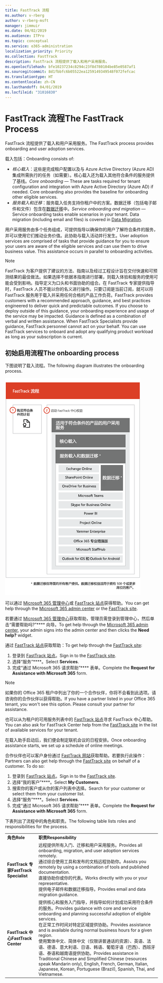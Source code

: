 ```yaml
---
title: FastTrack 流程
ms.author: v-rberg
author: v-rberg-msft
manager: jimmuir
ms.date: 04/02/2019
ms.audience: ITPro
ms.topic: conceptual
ms.service: o365-administration
localization_priority: Priority
ms.collection: FastTrack
description: FastTrack 流程提供了载入和用户采用服务。
ms.openlocfilehash: bfe10237234c8294c23f8d780104be85e0587af1
ms.sourcegitcommit: 8d1fbbfc6b05522ea1259149349548f072fefcac
ms.translationtype: HT
ms.contentlocale: zh-CN
ms.lasthandoff: 04/01/2019
ms.locfileid: "31016830"
---
```

# <a name="the-fasttrack-process"></a><span data-ttu-id="4f4e0-103">FastTrack 流程</span><span class="sxs-lookup"><span data-stu-id="4f4e0-103">The FastTrack Process</span></span>

<span data-ttu-id="4f4e0-104">FastTrack 流程提供了载入和用户采用服务。</span><span class="sxs-lookup"><span data-stu-id="4f4e0-104">The FastTrack process provides onboarding and user adoption services.</span></span> 
  
<span data-ttu-id="4f4e0-105">载入包括：</span><span class="sxs-lookup"><span data-stu-id="4f4e0-105">Onboarding consists of:</span></span>
  
- <span data-ttu-id="4f4e0-p101">*核心载入*：这些是完成租户配置以及与 Azure Active Directory (Azure AD) 集成所需执行的任务（如需要）。核心载入还为载入其他符合条件的服务提供了基线。</span><span class="sxs-lookup"><span data-stu-id="4f4e0-p101">*Core onboarding* — These are tasks required for tenant configuration and integration with Azure Active Directory (Azure AD) if needed. Core onboarding also provides the baseline for onboarding other eligible services.</span></span> 
- <span data-ttu-id="4f4e0-p102">*服务载入和迁移*：服务载入任务支持你租户中的方案。数据迁移（包括电子邮件和文件）包含在[数据迁移](O365-data-migration.md)中。</span><span class="sxs-lookup"><span data-stu-id="4f4e0-p102">*Service onboarding and migration* — Service onboarding tasks enable scenarios in your tenant. Data migration (including email and files) is covered in [Data Migration](O365-data-migration.md).</span></span> 
    
<span data-ttu-id="4f4e0-p103">用户采用服务由多个任务组成，可提供指导以确保你的用户了解符合条件的服务，并可以使用它们推动业务价值。此协助与载入活动并行发生。</span><span class="sxs-lookup"><span data-stu-id="4f4e0-p103">User adoption services are comprised of tasks that provide guidance for you to ensure your users are aware of the eligible services and can use them to drive business value. This assistance occurs in parallel to onboarding activities.</span></span>
  
> [!NOTE]
> <span data-ttu-id="4f4e0-p104">FastTrack 为客户提供了建议的方法、指南以及经过工程设计旨在交付快速和可预测结果的最佳做法。如果选择不依据本指南进行部署，则载入体验和服务的使用可能会受到影响。指导定义为口头和书面协助的组合。在 FastTrack 专家提供指导时，FastTrack 人员不能以你的名义进行操作。只要订阅是当前订阅，就可以将 FastTrack 服务用于载入并采用任何合格的产品工作负荷。</span><span class="sxs-lookup"><span data-stu-id="4f4e0-p104">FastTrack provides customers with a recommended approach, guidance, and best practices engineered to deliver quick and predictable outcomes. If you choose to deploy outside of this guidance, your onboarding experience and usage of the service may be impacted. Guidance is defined as a combination of verbal and written assistance. When FastTrack Specialists provide guidance, FastTrack personnel cannot act on your behalf. You can use FastTrack services to onboard and adopt any qualifying product workload as long as your subscription is current.</span></span> 
  
## <a name="the-onboarding-process"></a><span data-ttu-id="4f4e0-117">初始启用流程</span><span class="sxs-lookup"><span data-stu-id="4f4e0-117">The onboarding process</span></span>

<span data-ttu-id="4f4e0-118">下图说明了载入流程。</span><span class="sxs-lookup"><span data-stu-id="4f4e0-118">The following diagram illustrates the onboarding process.</span></span>
  
![使用载入权益的日程表](media/O365-Onboarding-Timeline.png)
  
<span data-ttu-id="4f4e0-120">可以通过 [Microsoft 365 管理中心](https://go.microsoft.com/fwlink/?linkid=2032704)或 [FastTrack 站点](https://go.microsoft.com/fwlink/?linkid=780698)获得帮助。</span><span class="sxs-lookup"><span data-stu-id="4f4e0-120">You can get help through the [Microsoft 365 admin center](https://go.microsoft.com/fwlink/?linkid=2032704) or the [FastTrack site](https://go.microsoft.com/fwlink/?linkid=780698).</span></span> 

<span data-ttu-id="4f4e0-121">若要通过 [Microsoft 365 管理中心](https://go.microsoft.com/fwlink/?linkid=2032704)获取帮助，管理员需登录到管理中心，然后单击“需要帮助吗?”\*\*\*\* 向导。</span><span class="sxs-lookup"><span data-stu-id="4f4e0-121">To get help through the [Microsoft 365 admin center](https://go.microsoft.com/fwlink/?linkid=2032704), your admin signs into the admin center and then clicks the **Need help?** widget.</span></span> 

<span data-ttu-id="4f4e0-122">通过 [FastTrack 站点](https://go.microsoft.com/fwlink/?linkid=780698)获取帮助：</span><span class="sxs-lookup"><span data-stu-id="4f4e0-122">To get help through the [FastTrack site](https://go.microsoft.com/fwlink/?linkid=780698):</span></span> 
1.  <span data-ttu-id="4f4e0-123">登录到 [FastTrack 站点](https://go.microsoft.com/fwlink/?linkid=780698)。</span><span class="sxs-lookup"><span data-stu-id="4f4e0-123">Sign in to the [FastTrack site](https://go.microsoft.com/fwlink/?linkid=780698).</span></span> 
2.  <span data-ttu-id="4f4e0-124">选择“服务”\*\*\*\*。</span><span class="sxs-lookup"><span data-stu-id="4f4e0-124">Select **Services**.</span></span>
3.  <span data-ttu-id="4f4e0-125">完成“通过 Microsoft 365 请求帮助”\*\*\*\* 表单。</span><span class="sxs-lookup"><span data-stu-id="4f4e0-125">Complete the **Request for Assistance with Microsoft 365** form.</span></span> 
> [!NOTE]
>  <span data-ttu-id="4f4e0-p105">如果你的 Office 365 租户中列出了你的一个合作伙伴，你将不会看到此选项。请咨询你的合作伙伴以获得帮助。</span><span class="sxs-lookup"><span data-stu-id="4f4e0-p105">If you have a partner listed in your Office 365 tenant, you won't see this option. Please consult your partner for assistance.</span></span> 
  
 <span data-ttu-id="4f4e0-128">也可以从为租户的可用服务列表中的 [FastTrack 站点](https://go.microsoft.com/fwlink/?linkid=780698)寻求 FastTrack 中心帮助。</span><span class="sxs-lookup"><span data-stu-id="4f4e0-128">You can also ask for FastTrack Center help from the [FastTrack site](https://go.microsoft.com/fwlink/?linkid=780698) in the list of available services for your tenant.</span></span> 
    
 <span data-ttu-id="4f4e0-129">在载入助手启动后，我们便会制定联机会议的日程安排。</span><span class="sxs-lookup"><span data-stu-id="4f4e0-129">Once onboarding assistance starts, we set up a schedule of online meetings.</span></span>
    
<span data-ttu-id="4f4e0-p106">合作伙伴也可以客户身份通过 [FastTrack 网站](https://go.microsoft.com/fwlink/?linkid=780698)获取帮助。若要执行此操作：</span><span class="sxs-lookup"><span data-stu-id="4f4e0-p106">Partners can also get help through the [FastTrack site](https://go.microsoft.com/fwlink/?linkid=780698) on behalf of a customer. To do so:</span></span>
1.  <span data-ttu-id="4f4e0-132">登录到 [FastTrack 站点](https://go.microsoft.com/fwlink/?linkid=780698)。</span><span class="sxs-lookup"><span data-stu-id="4f4e0-132">Sign in to the [FastTrack site](https://go.microsoft.com/fwlink/?linkid=780698).</span></span> 
2.  <span data-ttu-id="4f4e0-133">选择“我的客户”\*\*\*\*。</span><span class="sxs-lookup"><span data-stu-id="4f4e0-133">Select **My Customers**.</span></span>
3.  <span data-ttu-id="4f4e0-134">搜索你的客户或从你的客户列表中选择。</span><span class="sxs-lookup"><span data-stu-id="4f4e0-134">Search for your customer or select them from your customer list.</span></span>
4.  <span data-ttu-id="4f4e0-135">选择“服务”\*\*\*\*。</span><span class="sxs-lookup"><span data-stu-id="4f4e0-135">Select **Services**.</span></span>
5.  <span data-ttu-id="4f4e0-136">完成“通过 Microsoft 365 请求帮助”\*\*\*\* 表单。</span><span class="sxs-lookup"><span data-stu-id="4f4e0-136">Complete the **Request for Assistance with Microsoft 365** form.</span></span> 

<span data-ttu-id="4f4e0-137">下表列出了流程中的角色和职责。</span><span class="sxs-lookup"><span data-stu-id="4f4e0-137">The following table lists roles and responsibilities for the process.</span></span>
    
|||
|:-----|:-----|
|<span data-ttu-id="4f4e0-138">**角色**</span><span class="sxs-lookup"><span data-stu-id="4f4e0-138">**Role**</span></span> <br/> |<span data-ttu-id="4f4e0-139">**职责**</span><span class="sxs-lookup"><span data-stu-id="4f4e0-139">**Responsibility**</span></span> <br/> |
|<span data-ttu-id="4f4e0-140">**FastTrack 专家**</span><span class="sxs-lookup"><span data-stu-id="4f4e0-140">**FastTrack Specialist**</span></span> <br/> |<span data-ttu-id="4f4e0-141">远程提供所有入门、迁移和用户采用服务。</span><span class="sxs-lookup"><span data-stu-id="4f4e0-141">Provides all onboarding, migration, and user adoption services remotely.</span></span>  <br/> <span data-ttu-id="4f4e0-142">通过综合使用工具和发布的文档远程协助你。</span><span class="sxs-lookup"><span data-stu-id="4f4e0-142">Assists you remotely by using a combination of tools and published documentation.</span></span> <br/> <span data-ttu-id="4f4e0-143">直接协助你或你的代表。</span><span class="sxs-lookup"><span data-stu-id="4f4e0-143">Works directly with you or your representative.</span></span> <br/> <span data-ttu-id="4f4e0-144">提供电子邮件和数据迁移指导。</span><span class="sxs-lookup"><span data-stu-id="4f4e0-144">Provides email and data migration guidance.</span></span>|
|<span data-ttu-id="4f4e0-145">**FastTrack 中心**</span><span class="sxs-lookup"><span data-stu-id="4f4e0-145">**FastTrack Center**</span></span>  <br/> |<span data-ttu-id="4f4e0-146">提供核心和服务入门指导，并指导如何计划成功采用符合条件的服务。</span><span class="sxs-lookup"><span data-stu-id="4f4e0-146">Provides guidance with core and service onboarding and planning successful adoption of eligible services.</span></span>  <br/> <span data-ttu-id="4f4e0-147">在正常工作时间对特定区域提供协助。</span><span class="sxs-lookup"><span data-stu-id="4f4e0-147">Provides assistance and is available during normal business hours for a given region.</span></span> <br/> <span data-ttu-id="4f4e0-148">使用繁体中文、简体中文（仅限讲普通话的资源）、英语、法语、德语、意大利语、日语、韩语、葡萄牙语（巴西）、西班牙语、泰语和越南语提供协助。</span><span class="sxs-lookup"><span data-stu-id="4f4e0-148">Provides assistance in Traditional Chinese and Simplified Chinese (resources speak Mandarin only), English, French, German, Italian, Japanese, Korean, Portuguese (Brazil), Spanish, Thai, and Vietnamese.</span></span>|


  

